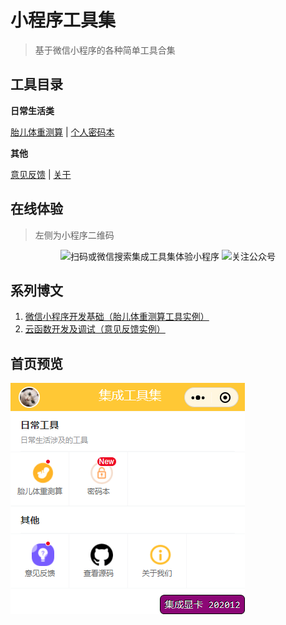 # 小程序工具集
> 基于微信小程序的各种简单工具合集

## 工具目录

**日常生活类**

  [胎儿体重测算](pages/daily/fetusWeight)
| [个人密码本](pages/daily/password)

**其他**

  [意见反馈](pages/issue)
| [关于](pages/about)


## 在线体验
> 左侧为小程序二维码

<center class="half">
    <img alt="扫码或微信搜索集成工具集体验小程序" src="https://nerve-images.oss-cn-shenzhen.aliyuncs.com/public/qrcode-weapp-tools.jpg" width="48%" />
    <img alt="关注公众号" src="https://nerve-images.oss-cn-shenzhen.aliyuncs.com/public/qrcode-wandoushuju.jpg" width="48%" />
</center>

## 系列博文

1. [微信小程序开发基础（胎儿体重测算工具实例）](https://blog.csdn.net/ssrc0604hx/article/details/110877828)
2. [云函数开发及调试（意见反馈实例）](https://blog.csdn.net/ssrc0604hx/article/details/111587855)


## 首页预览

![首页](documents/screen/index.png)
